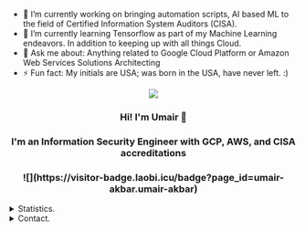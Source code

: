 
- 🔭 I’m currently working on bringing automation scripts, AI based ML to the field of Certified Information System Auditors (CISA).
- 🌱 I’m currently learning Tensorflow as part of my Machine Learning endeavors. In addition to keeping up with all things Cloud.
- 💬 Ask me about: Anything related to Google Cloud Platform or Amazon Web Services Solutions Architecting
- ⚡ Fun fact: My initials are USA; was born in the USA, have never left. :)


<p align=center>
  <img src="https://avatars2.githubusercontent.com/u/62894286?s=200"/>
</p>
<h3 align=center>Hi! I'm Umair 👋</h3>
<h3 align=center>I'm an Information Security Engineer with GCP, AWS, and CISA accreditations</h3>
<h3 align=center> ![](https://visitor-badge.laobi.icu/badge?page_id=umair-akbar.umair-akbar)</h3> 

<details>
      <summary>Statistics.</summary>
  <p align=center>
    <a href="https://github.com/umair-akbar">
      <img align="center" src="https://github-readme-stats.vercel.app/api?username=umair-akbar&show_icons=true&include_all_commits=true&show_icons=true&title_color=303030&icon_color=303030&text_color=303030&bg_color=ffffff&hide_border=true" alt="Umair's Statistics" />
      <img align="center" src="https://github-readme-stats.vercel.app/api/top-langs/?username=umair-akbar&show_icons=true&show_icons=true&title_color=fff&icon_color=303030&text_color=303030&bg_color=ffffff&hide_border=true" alt="Umair's Statistics" />
    </a>
  </p>
</details>
<details>
      <summary>Contact.</summary>
  <p align=center>
    <a href="https://github.com/umair-akbar">Github</a>
    <br>
    <a href="mailto:umairakbar@pm.me">umairakbar@pm.me</a>
    <br>
    <a href="https://www.linkedin.com/in/umair-akbar/">Linkedin</a>
    <br>
  </p>
</details>
